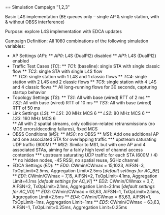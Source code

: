 
== Simulation Campaign "1,2,3"

Basic L4S implementation (BE queues only – single AP & single station, with & without OBSS interference)

Purpose: explore L4S implementation with EDCA updates

Campaign Definition:  All 1080 combinations of the following simulation variables:  

* AP Settings (*AP*):
** *AP0*: L4S (DualPI2) disabled
** *AP1*: L4S (DualPI2) enabled
* Traffic Test Cases (*TC*):
** *TC1*: (baseline): single STA with single classic flow
** *TC2*: single STA with single L4S flow  
** *TC3*: single station with 1 L4S and 1 classic flows
** *TC4*: single station with 2 L4S and 2 classic flows
** *TC5*: single station with 4 L4S and 4 classic flows
** All long-running flows for 30 seconds, capturing startup behavior
* Topology Settings (*TS*):
** *TS1*: All with base (wired) RTT of 2 ms
** *TS2*: All with base (wired) RTT of 10 ms
** *TS3*: All with base (wired) RTT of 50 ms
* Link Settings (*LS*):
** *LS1*: 20 MHz MCS 6 
** *LS2*: 80 MHz MCS 6
** *LS3*: 160 MHz MCS 6  
** All with 2 spatial streams, only collision-related retransmissions (no MCS errors/decoding failures), fixed MCS
* OBSS Conditions (*MS*):
** *MS0*: no OBSS
** *MS1*:  Add one additional AP and one associated STA for overlapping traffic 
*** upstream saturating UDP traffic  (600M)
** *MS2*: Similar to MS1, but with one AP and 4 associated STAs, aiming for a fairly high level of channel access contention
*** upstream saturating UDP traffic for each STA (600M / 4)
** no hidden nodes, -45 RSSI, no spatial reuse, 5GHz channel
* EDCA Settings (*ED*):
** *ED0*: CWmin/CWmax = 15,1023, AIFSN=3, TxOpLimit=2.5ms, Aggregation Limit=2.5ms [*default settings for AC_BE*]
** *ED1*: CWmin/CWmax = 7,15, AIFSN=2, TxOpLimit=4.1ms, Aggregation Limit=4.1ms [*default settings for AC_VI*]
** *ED2*: CWmin/CWmax = 3,7, AIFSN=2, TxOpLimit=2.1ms, Aggregation Limit=2.1ms [*default settings for AC_VO*]
** *ED3*: CWmin/CWmax = 63,63, AIFSN=1, TxOpLimit=2.5ms, Aggregation Limit=2.5ms
** *ED4*: CWmin/CWmax = 63,63, AIFSN=1, TxOpLimit=1ms, Aggregation Limit=1ms
** *ED5*: CWmin/CWmax = 63,63, AIFSN=1, TxOpLimit=0.25ms, Aggregation Limit=0.25ms

